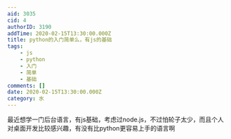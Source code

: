```yaml
---
aid: 3035
cid: 4
authorID: 3190
addTime: 2020-02-15T13:30:00.000Z
title: python的入门简单么，有js的基础
tags:
    - js
    - python
    - 入门
    - 简单
    - 基础
comments: []
date: 2020-02-15T13:30:00.000Z
category: 水
---
```


最近想学一门后台语言，有js基础，考虑过node.js，不过怕轮子太少，而且个人对桌面开发比较感兴趣，有没有比python更容易上手的语言啊
